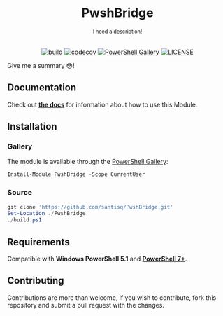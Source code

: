 ﻿<h1 align="center">PwshBridge</h1>
<div align="center">
    <sub>I need a description!</sub>
<br/><br/>

[![build](https://github.com/santisq/PwshBridge/actions/workflows/ci.yml/badge.svg)](https://github.com/santisq/PwshBridge/actions/workflows/ci.yml)
[![codecov](https://codecov.io/gh/santisq/PwshBridge/branch/main/graph/badge.svg)](https://codecov.io/gh/santisq/PwshBridge)
[![PowerShell Gallery](https://img.shields.io/powershellgallery/v/PwshBridge?label=gallery)](https://www.powershellgallery.com/packages/PwshBridge)
[![LICENSE](https://img.shields.io/github/license/santisq/PwshBridge)](https://github.com/santisq/PwshBridge/blob/main/LICENSE)

</div>

Give me a summary 😳!

## Documentation

Check out [__the docs__](./docs/en-US/PwshBridge.md) for information about how to use this Module.

## Installation

### Gallery

The module is available through the [PowerShell Gallery](https://www.powershellgallery.com/):

```powershell
Install-Module PwshBridge -Scope CurrentUser
```

### Source

```powershell
git clone 'https://github.com/santisq/PwshBridge.git'
Set-Location ./PwshBridge
./build.ps1
```

## Requirements

Compatible with __Windows PowerShell 5.1__ and [__PowerShell 7+__](https://github.com/PowerShell/PowerShell).

## Contributing

Contributions are more than welcome, if you wish to contribute, fork this repository and submit a pull request with the changes.
